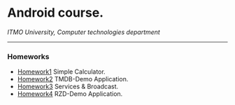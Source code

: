 # Android course.
*ITMO University, Computer technologies department*
***
### Homeworks
* [Homework1](https://github.com/karavaevitalii/university-android-course/tree/master/Calc) Simple Calculator.
* [Homework2](https://github.com/karavaevitalii/university-android-course/tree/master/TMDB-Demo) TMDB-Demo Application.
* [Homework3](https://github.com/karavaevitalii/android-course/tree/master/ServiceBroadcast) Services & Broadcast.
* [Homework4](https://github.com/karavaevitalii/android-course/tree/master/RZD-Demo) RZD-Demo Application.
